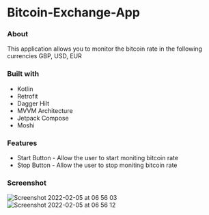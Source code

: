 # Bitcoin-Exchange-App


### About

This application allows you to monitor the bitcoin rate in the following currencies GBP, USD, EUR


### Built with

- Kotlin
- Retrofit
- Dagger Hilt
- MVVM Architecture 
- Jetpack Compose
- Moshi 


### Features

- Start Button - Allow the user to start moniting bitcoin rate 
- Stop Button - Allow the user to stop moniting bitcoin rate 


### Screenshot

![Screenshot 2022-02-05 at 06 56 03](https://user-images.githubusercontent.com/88812838/152632160-87c55c96-033d-4308-a090-4d90c56e9c89.png)
![Screenshot 2022-02-05 at 06 56 12](https://user-images.githubusercontent.com/88812838/152632157-095a7698-30a5-4719-b731-e6fa43332d45.png)

